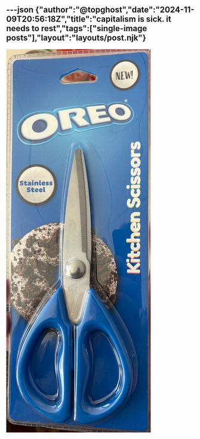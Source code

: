 ---json
{"author":"@topghost","date":"2024-11-09T20:56:18Z","title":"capitalism is sick. it needs to rest","tags":["single-image posts"],"layout":"layouts/post.njk"}
---

![NEW! Oreo Scissors](/attachments/2024/11/9/IMG_2570.jpeg)
